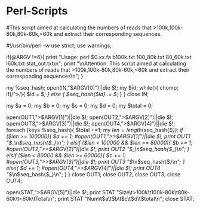 # Perl-Scripts
#This script aimed at calculating the numbers of reads that >100k,100k-80k,80k-60k,&lt;60k and extract their corresponding sequences.

#!/usr/bin/perl -w
use strict;
use warnings;

if(@ARGV !=6){
  print "Usage: perl $0 xx.fa b100k.txt 100_80k.txt 80_60k.txt l60k.txt stat_out.txt\n";
  print "\nAttention: This script aimed at calculating the numbers of reads that >100k,100k-80k,80k-60k,<60k and extract their corresponding sequences\n";
}

my %seq_hash;
open(IN,"$ARGV[0]")||die $!;
my $id;
while(<IN>){
  chomp;
  if(/^>/){
    $id = $_;
  }
  else {
    $seq_hash{$id} .= $_;
  }
}
close IN;

my $a = 0;
my $b = 0;
my $c = 0;
my $d = 0;
my $total = 0;

open(OUT1,">$ARGV[1]")||die $!;
open(OUT2,">$ARGV[2]")||die $!;
open(OUT3,">$ARGV[3]")||die $!;
open(OUT4,">$ARGV[4]")||die $!;
foreach (keys %seq_hash){
  $total +=1;
  my $len = length($seq_hash{$_});
  if ($len >= 100000){
    $a += 1;
    #open(OUT1,">>$ARGV[1]")||die $!;
    print OUT1 "$_\n$seq_hash{$_}\n";
  }
  elsif ($len < 100000 && $len >= 80000){
    $b += 1;
    #open(OUT2,">>$ARGV[2]")||die $!;
    print OUT2 "$_\n$seq_hash{$_}\n";
  }
  elsif ($len < 80000 && $len >= 60000){
    $c += 1;
    #open(OUT3,">>$ARGV[3]")||die $!;
    print OUT3 "$_\n$seq_hash{$_}\n";
  }
  else{
    $d += 1;
    #open(OUT4,">>$ARGV[4]")||die $!;
    print OUT4 "$_\n$seq_hash{$_}\n";
  }
}
close OUT1;
close OUT2;
close OUT3;
close OUT4;

open(STAT,">$ARGV[5]")||die $!;
print STAT "Size\t>100k\t100k-80k\t80k-60k\t<60k\tTotal\n";
print STAT "Num\t$a\t$b\t$c\t$d\t$total\n";
close STAT;
